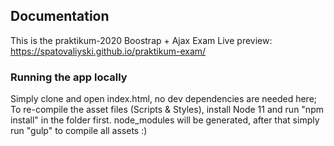## Documentation

This is the praktikum-2020 Boostrap + Ajax Exam 
Live preview: https://spatovaliyski.github.io/praktikum-exam/

### Running the app locally

Simply clone and open index.html, no dev dependencies are needed here;
To re-compile the asset files (Scripts & Styles), install Node 11 and run "npm install" in the folder first. node_modules will be generated, after that simply run "gulp" to compile all assets :)
